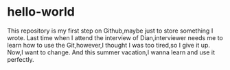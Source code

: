 # hello-world
This repository is my first step on Github,maybe just to store something I wrote.
Last time when I attend the interview of Dian,interviewer needs me to learn how to use the Git,however,I thought I was too tired,so I give it up.
Now,I want to change.
And this summer vacation,I wanna learn and use it perfectly.
